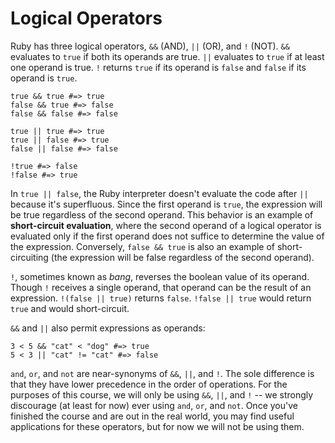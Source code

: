 # Logical Operators

Ruby has three logical operators, `&&` (AND), `||` (OR), and `!` (NOT). `&&` evaluates to `true` if both its operands are true. `||` evaluates to `true` if at least one operand is true. `!` returns `true` if its operand is `false` and `false` if its operand is `true`.

    true && true #=> true
    false && true #=> false
    false && false #=> false

    true || true #=> true
    true || false #=> true
    false || false #=> false

    !true #=> false
    !false #=> true

In `true || false`, the Ruby interpreter doesn't evaluate the code after `||` because it's superfluous. Since the first operand is `true`, the expression will be true regardless of the second operand. This behavior is an example of **short-circuit evaluation**, where the second operand of a logical operator is evaluated only if the first operand does not suffice to determine the value of the expression. Conversely, `false && true` is also an example of short-circuiting (the expression will be false regardless of the second operand).

`!`, sometimes known as _bang_, reverses the boolean value of its operand. Though `!` receives a single operand, that operand can be the result of an expression. `!(false || true)` returns `false`. `!false || true` would return `true` and would short-circuit.

`&&` and `||` also permit expressions as operands:

    3 < 5 && "cat" < "dog" #=> true
    5 < 3 || "cat" != "cat" #=> false

`and`, `or`, and `not` are near-synonyms of `&&`, `||`, and `!`. The sole difference is that they have lower precedence in the order of operations. For the purposes of this course, we will only be using `&&`, `||`, and `!` -- we strongly discourage (at least for now) ever using `and`, `or`, and `not`. Once you've finished the course and are out in the real world, you may find useful applications for these operators, but for now we will not be using them.
